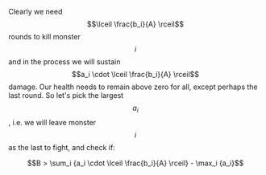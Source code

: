 Clearly we need $$\lceil \frac{b_i}{A} \rceil$$ rounds to kill monster $$i$$ and in the process we will sustain $$a_i \cdot \lceil \frac{b_i}{A} \rceil$$ damage.  Our health needs to remain above zero for all, except perhaps the last round.  So let's pick the largest $$a_i$$, i.e. we will leave monster $$i$$ as the last to fight, and check if:

$$B > \sum_i {a_i \cdot \lceil \frac{b_i}{A} \rceil} - \max_i {a_i}$$
